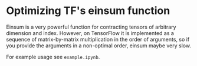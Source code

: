 # Optimizing TF's einsum function
 Einsum is a very powerful function for contracting tensors of arbitrary dimension and index.
 However, on TensorFlow it is implemented as a sequence of matrix-by-matrix multiplication in the order of arguments, so if you provide the arguments in a non-optimal order, einsum maybe very slow.
 
 For example usage see ```example.ipynb```.